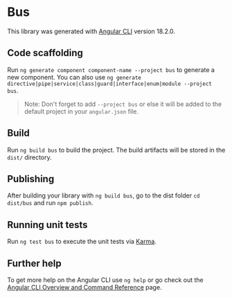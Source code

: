 # Bus

This library was generated with [Angular CLI](https://github.com/angular/angular-cli) version 18.2.0.

## Code scaffolding

Run `ng generate component component-name --project bus` to generate a new component. You can also use `ng generate directive|pipe|service|class|guard|interface|enum|module --project bus`.
> Note: Don't forget to add `--project bus` or else it will be added to the default project in your `angular.json` file. 

## Build

Run `ng build bus` to build the project. The build artifacts will be stored in the `dist/` directory.

## Publishing

After building your library with `ng build bus`, go to the dist folder `cd dist/bus` and run `npm publish`.

## Running unit tests

Run `ng test bus` to execute the unit tests via [Karma](https://karma-runner.github.io).

## Further help

To get more help on the Angular CLI use `ng help` or go check out the [Angular CLI Overview and Command Reference](https://angular.dev/tools/cli) page.
